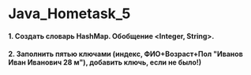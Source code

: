 # Java_Hometask_5

#### 1. Создать словарь HashMap. Обобщение <Integer, String>.
#### 2. Заполнить пятью ключами (индекс, ФИО+Возраст+Пол "Иванов Иван Иванович 28 м"), добавить ключь, если не было!)
